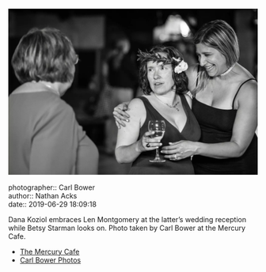 ![Dana Koziol embraces Len Montgomery](assets/2019-06-29-set-3-the-reception-28.webp)

photographer:: Carl Bower  
author:: Nathan Acks  
date:: 2019-06-29 18:09:18

Dana Koziol embraces Len Montgomery at the latter’s wedding reception while Betsy Starman looks on. Photo taken by Carl Bower at the Mercury Cafe.

* [The Mercury Cafe](http://mercurycafe.com)
* [Carl Bower Photos](https://carlbowerphotos.com)
